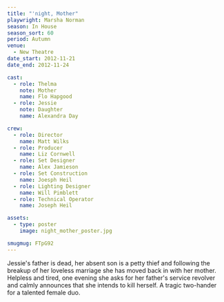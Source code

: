 ```yaml
---
title: "'night, Mother"
playwright: Marsha Norman
season: In House
season_sort: 60
period: Autumn
venue:
  - New Theatre
date_start: 2012-11-21
date_end: 2012-11-24

cast:
  - role: Thelma
    note: Mother
    name: Flo Hapgood
  - role: Jessie
    note: Daughter
    name: Alexandra Day

crew:
  - role: Director
    name: Matt Wilks
  - role: Producer
    name: Liz Cornwell
  - role: Set Designer
    name: Alex Jamieson
  - role: Set Construction
    name: Joesph Heil
  - role: Lighting Designer
    name: Will Pimblett
  - role: Technical Operator
    name: Joseph Heil

assets:
  - type: poster
    image: night_mother_poster.jpg

smugmug: FTpG92
---
```


Jessie's father is dead, her absent son is a petty thief and following the breakup of her loveless marriage she has moved back in with her mother. Helpless and tired, one evening she asks for her father's service revolver and calmly announces that she intends to kill herself. A tragic two-hander for a talented female duo.
